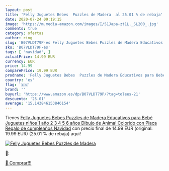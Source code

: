```yaml
---
layout: post
title: 'Felly Juguetes Bebes  Puzzles de Madera  al 25.01 % de rebaja'
date: 2020-07-24 09:19:15
image: 'https://m.media-amazon.com/images/I/51Japa-zt1L._SL200_.jpg'
comments: true
category: ofertas
author: ring
slug: 'B07VLDT79P-es Felly Juguetes Bebes Puzzles de Madera Educativos para...'
sku: 'B07VLDT79P-es'
tags: [ 'navidad', ]
actualPrice: 14.99 EUR
currency: EUR
price: 14.99
comparePrice: 19.99 EUR
prodname: 'Felly Juguetes Bebes  Puzzles de Madera Educativos para Bebé  Juguetes niños 1 año 2 3 4 5 6 años  Dibujo de Animal Colorido con Placa  Regalo de cumpleaños  Navidad'
country: 'es'
flag: '🇪🇸'
brand: ''
buyurl: 'https://www.amazon.es/dp/B07VLDT79P/?tag=tolees-21'
descuento: '25.01'
average: '15.143846153846154'
---
```


Tienes [Felly Juguetes Bebes  Puzzles de Madera Educativos para Bebé  Juguetes niños 1 año 2 3 4 5 6 años  Dibujo de Animal Colorido con Placa  Regalo de cumpleaños  Navidad](https://www.amazon.es/dp/B07VLDT79P/?tag=tolees-21) con precio final de  14.99 EUR (original: 19.99 EUR) (25.01 %  de rebaja) aqui!

[![Felly Juguetes Bebes  Puzzles de Madera ](https://m.media-amazon.com/images/I/51Japa-zt1L._SL200_.jpg)](https://www.amazon.es/dp/B07VLDT79P/?tag=tolees-21)

🔎:


[🛒 Comprar!!!](https://www.amazon.es/dp/B07VLDT79P/?tag=tolees-21)
